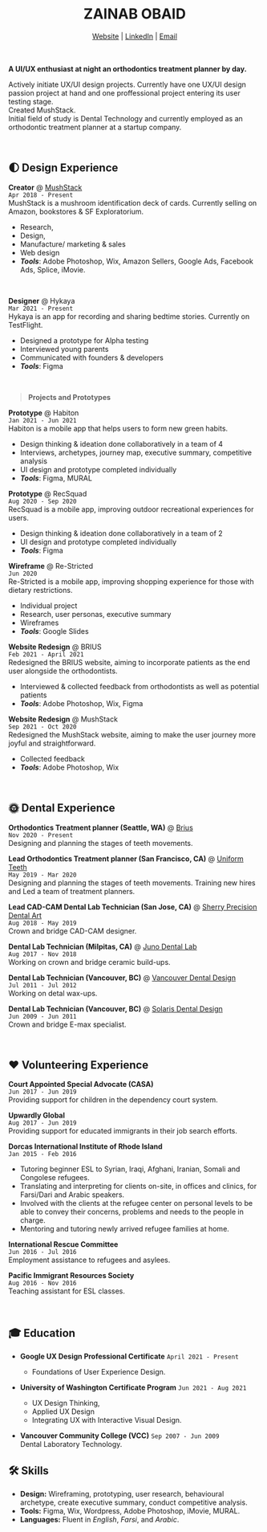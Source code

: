 # <center>ZAINAB OBAID</center>
<center>
  <a href="http://zazee.xyz">Website</a> | <a href="https://www.linkedin.com/in/zainab-obaid/">LinkedIn</a> | <a href="mailto:zainababdobaid@gmail.com">Email</a>
</center>
<br>
<br>

**A UI/UX enthusiast at night an orthodontics treatment planner by day.** <br>

Actively initiate UX/UI design projects. Currently have one UX/UI design passion project at
hand and one proffessional project entering its user testing stage. <br>
Created MushStack.<br>
Initial field of study is Dental Technology and currently employed as an orthodontic treatment
planner at a startup company.

<br>

## 🌓 Design Experience

**Creator** @ [MushStack](https://www.mushstack.com/)<br>
`Apr 2018 - Present` <br>
MushStack is a mushroom identification deck of cards. Currently selling on Amazon,
bookstores & SF Exploratorium.
* Research,
* Design,
* Manufacture/ marketing & sales
* Web design
* ***Tools***: Adobe Photoshop, Wix, Amazon Sellers, Google Ads, Facebook Ads, Splice, iMovie.
<br>

**Designer** @ Hykaya<br>
`Mar 2021 - Present` <br>
Hykaya is an app for recording and sharing bedtime stories. Currently on TestFlight.
* Designed a prototype for Alpha testing
* Interviewed young parents
* Communicated with founders & developers 
* ***Tools***: Figma

<br>

> **Projects and Prototypes**

**Prototype** @ Habiton<br> 
`Jan 2021 - Jun 2021` <br>
Habiton is a mobile app that helps users to form new green habits.
* Design thinking & ideation done collaboratively in a team of 4
* Interviews, archetypes, journey map, executive summary, competitive analysis
* UI design and prototype completed individually
* ***Tools***: Figma, MURAL


**Prototype** @ RecSquad<br> 
`Aug 2020 - Sep 2020` <br>
RecSquad is a mobile app, improving outdoor recreational experiences for users.
* Design thinking & ideation done collaboratively in a team of 2
* UI design and prototype completed individually
* ***Tools***: Figma


**Wireframe** @ Re-Stricted <br> 
`Jun 2020` <br>
Re-Stricted is a mobile app, improving shopping experience for those with dietary restrictions.
* Individual project
* Research, user personas, executive summary
* Wireframes
* ***Tools***: Google Slides


**Website Redesign** @ BRIUS <br> 
`Feb 2021 - April 2021` <br>
Redesigned the BRIUS website, aiming to incorporate patients as the end user alongside the orthodontists.
* Interviewed & collected feedback from orthodontists as well as potential patients
* ***Tools***: Adobe Photoshop, Wix, Figma


**Website Redesign** @ MushStack <br> 
`Sep 2021 - Oct 2020` <br>
Redesigned the MushStack website, aiming to make the user journey more joyful and straightforward.
* Collected feedback
* ***Tools***: Adobe Photoshop, Wix



<br>

## 🌞 Dental Experience

**Orthodontics Treatment planner (Seattle, WA)** @ [Brius](https://brius.com/)<br>
`Nov 2020 - Present` <br>
Designing and planning the stages of teeth movements.

**Lead Orthodontics Treatment planner (San Francisco, CA)** @ [Uniform Teeth](https://www.uniformteeth.com/)<br>
`May 2019 - Mar 2020` <br>
Designing and planning the stages of teeth movements. Training new hires and Led a team of treatment planners.

**Lead CAD-CAM Dental Lab Technician (San Jose, CA)** @ [Sherry Precision Dental Art](https://sherryprecision.com/)<br>
`Aug 2018 - May 2019` <br>
Crown and bridge CAD-CAM designer.

**Dental Lab Technician (Milpitas, CA)** @ [Juno Dental Lab]()<br>
`Aug 2017 - Nov 2018` <br>
Working on crown and bridge ceramic build-ups.

**Dental Lab Technician (Vancouver, BC)** @ [Vancouver Dental Design]()<br>
`Jul 2011 - Jul 2012` <br>
Working on detal wax-ups.

**Dental Lab Technician (Vancouver, BC)** @ [Solaris Dental Design]()<br> 
`Jun 2009 - Jun 2011` <br>
Crown and bridge E-max specialist.


<br>

## ❤️ Volunteering Experience
**Court Appointed Special Advocate (CASA)**<br>
`Jun 2017 - Jun 2019` <br>
Providing support for children in the dependency court system.

**Upwardly Global**<br>
`Aug 2017 - Jun 2019` <br>
Providing support for educated immigrants in their job search efforts.

**Dorcas International Institute of Rhode Island**<br>
`Jan 2015 - Feb 2016` <br>
* Tutoring beginner ESL to Syrian, Iraqi, Afghani, Iranian, Somali and Congolese refugees. 
* Translating and interpreting for clients on-site, in offices and clinics, for Farsi/Dari and Arabic speakers. 
* Involved with the clients at the refugee center on personal levels to be able to convey their concerns, problems and needs to the people in charge. 
* Mentoring and tutoring newly arrived refugee families at home.

**International Rescue Committee** <br> 
`Jun 2016 - Jul 2016` <br>
Employment assistance to refugees and asylees.

**Pacific Immigrant Resources Society** <br>
`Aug 2016 - Nov 2016` <br>
Teaching assistant for ESL classes.


<br>

## 🎓 Education

- **Google UX Design Professional Certificate**  `April 2021 - Present`<br>
  - Foundations of User Experience Design.

- **University of Washington Certificate Program** `Jun 2021 - Aug 2021` 
  - UX Design Thinking,
  - Applied UX Design
  - Integrating UX with Interactive Visual Design. 

- **Vancouver Community College (VCC)** `Sep 2007 - Jun 2009`<br>
Dental Laboratory Technology.

## 🛠 Skills
* **Design:** Wireframing, prototyping, user research, behavioural archetype, create executive summary, conduct competitive analysis.
* **Tools:** Figma, Wix, Wordpress, Adobe Photoshop, iMovie, MURAL.
* **Languages:** Fluent in _English_, _Farsi_, and _Arabic_.
